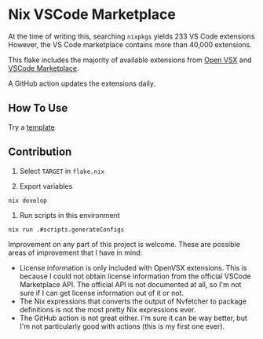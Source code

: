 # Nix VSCode Marketplace

At the time of writing this, searching `nixpkgs` yields 233 VS Code extensions
However, the VS Code marketplace contains more than 40,000 extensions.

This flake includes the majority of available extensions from [Open VSX](https://open-vsx.org/) and [VSCode Marketplace](https://marketplace.visualstudio.com/vscode).

A GitHub action updates the extensions daily.

## How To Use

Try a [template](https://github.com/br4ch1st0chr0n3/flakes#vscodium)

## Contribution

1. Select `TARGET` in `flake.nix`

1. Export variables

```console
nix develop
```

1. Run scripts in this environment

```console
nix run .#scripts.generateConfigs
```

Improvement on any part of this project is welcome. These are possible areas of
improvement that I have in mind:

- License information is only included with OpenVSX extensions. This is because
I could not obtain license information from the official VSCode Marketplace API.
The official API is not documented at all, so I'm not sure if I can get license
information out of it or not.
- The Nix expressions that converts the output of Nvfetcher to package
definitions is not the most pretty Nix expressions ever.
- The GitHub action is not great either. I'm sure it can be way better, but I'm
not particularly good with actions (this is my first one ever).
